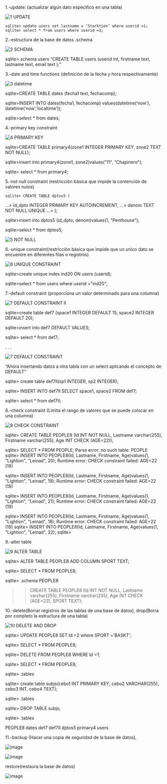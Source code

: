 1.-update: (actualizar algún dato especìfico en una tabla)


![1 UPDATE](https://user-images.githubusercontent.com/107563009/200398825-ede64d3d-0a87-420b-8b13-5b21a0edf42f.PNG)
 
 
	sqlite> update users set lastname = ‘Starktion’ where userid =1;
	sqlite> select * from users where userid =1;
 

2.-estructura de la base de datos .schema

![2 SCHEMA](https://user-images.githubusercontent.com/107563009/200427188-f983620b-9f22-4d7a-bbe6-d19827d68948.PNG)
 
sqlite>.schema users
“CREATE TABLE users (userid int, firstname text, lastname text, email text );”
 
 
3.-date and time functions (definiciòn de la fecha y hora respectivamente)

![3 datetime](https://user-images.githubusercontent.com/107563009/200427213-b434c8da-16f6-49f8-a4ef-17cf716252bc.PNG)
 
sqlite>CREATE TABLE dates (fecha1 text, fechacomp);
 
sqlite>INSERT INTO dates(fecha1, fechacomp) values(datetime(‘now’), datetime(‘now’,’localtime’));
 
sqlite>select * from dates;
 
 
4.-primary key constraint

![4 PRIMARY KEY](https://user-images.githubusercontent.com/107563009/200427235-dcafb0e2-8ecd-4b41-96e1-75d2f1b4b999.PNG)
 
sqlite>CREATE TABLE primary4(zone1 INTEGER PRIMARY KEY, zone2 TEXT NOT NULL);
 
sqlite>insert into primary4(zone1, zone2)values("11", "Chapinero");
 
sqlite> select * from primary4;
 
 
5.-not null constraint (restricciòn bàsica que impide la contenciòn de valores nulos)
 
	sqlite> CREATE TABLE dptos5 (
   ...>  id_dpto INTEGER PRIMARY KEY AUTOINCREMENT,
   ...>  denom TEXT NOT NULL UNIQUE
   ...> );
 
sqlite>insert into dptos5 (id_dpto, denom)values(1, "Penthouse");
 
sqlite>select * from dptos5;

![5 NOT NULL](https://user-images.githubusercontent.com/107563009/200427245-b323d64f-535a-411c-8d81-ffe0ef1171b7.PNG)
 
 
6.-unique constraint(restricciòn bàsica que impide que un unico dato se encuentre en diferentes filas o registros)

![6 UNIQUE CONSTRAINT](https://user-images.githubusercontent.com/107563009/200427265-78d9c9f7-654c-462d-a586-12964e9250a8.PNG)
 
sqlite>create unique index ind20 ON users (userid);
 
sqlite>select * from users where userid ="ind20";
 

7.-default constraint (proporciona un valor determinado para una columna)

![7 DEFAULT CONSTRAINT II](https://user-images.githubusercontent.com/107563009/200427293-bfc8ecbb-16e6-41f2-911d-d2e209c3b233.PNG)

 
sqlite>create table def7 (space1 INTEGER DEFAULT 15, space2 INTEGER DEFAULT 20);
 
sqlite>insert into def7 DEFAULT VALUES;
 
sqlite> select * from def7;
 
.
.
.

![7 DEFAULT CONSTRAINT](https://user-images.githubusercontent.com/107563009/200427318-52946e91-1413-43a5-abea-416465a4cd80.PNG)

“Ahora insertando datos a otra tabla con un select aplicando el concepto de DEFAULT”
 
sqlite> create table def7II(sp1 INTEGER, sp2 INTEGER);
 
sqlite> INSERT INTO def7II SELECT space1, space2 FROM def7;
 
sqlite> select * from def7II;
 
 
 

8.-check constraint (Limìta el rango de valores que se puede colocar en una columna)

![8 CHECK CONSTRAINT](https://user-images.githubusercontent.com/107563009/200427350-d7bffad2-3117-4627-9e8f-653d4c6d90a6.PNG)
 
sqlite> CREATE TABLE PEOPLE8 (Id INT NOT NULL, Lastname varchar(255), Firstname varchar(255), Age INT CHECK (AGE=22));
 
sqlite> SELECT * FROM PEOPLE;
Parse error: no such table: PEOPLE
sqlite> INSERT INTO PEOPLE8(Id, Lastname, Firstname, Age)values(1, "Lightion", "Leinad", 20);
Runtime error: CHECK constraint failed: AGE=22 (19)
 
sqlite> INSERT INTO PEOPLE8(Id, Lastname, Firstname, Age)values(1, "Lightion", "Leinad", 19);
Runtime error: CHECK constraint failed: AGE=22 (19)
 
sqlite> INSERT INTO PEOPLE8(Id, Lastname, Firstname, Age)values(1, "Lightion", "Leinad", 21);
Runtime error: CHECK constraint failed: AGE=22 (19)
 
sqlite> INSERT INTO PEOPLE8(Id, Lastname, Firstname, Age)values(1, "Lightion", "Leinad", 18);
Runtime error: CHECK constraint failed: AGE=22 (19)
sqlite> INSERT INTO PEOPLE8(Id, Lastname, Firstname, Age)values(1, "Lightion", "Leinad", 22);
sqlite>
 
 
9.-alter table

![9 ALTER TABLE](https://user-images.githubusercontent.com/107563009/200427367-60cb5705-db9d-40ab-95ed-bb46dfbc6810.PNG)
 
sqlite> ALTER TABLE PEOPLE8 ADD COLUMN SPORT TEXT;
 
sqlite> SELECT * FROM PEOPLE8;
 
sqlite> .schema PEOPLE8
 
>>CREATE TABLE PEOPLE8 (Id INT NOT NULL, Lastname varchar(255), Firstname varchar(255), Age INT CHECK (AGE=22), SPORT TEXT);
 
 
10.-delete(Borrar registros de las tablas de una base de datos), drop(Borra por completo la estructura de una tabla)

![10 DELETE AND DROP](https://user-images.githubusercontent.com/107563009/200427388-8e28ae55-b0d7-4a85-9836-2d3a036d9946.PNG)
 
sqlite> UPDATE PEOPLE8 SET Id =2 where SPORT ='BASKT';
 
sqlite> SELECT * FROM PEOPLE8;
 
sqlite> DELETE FROM PEOPLE8 WHERE Id =1;
 
sqlite> SELECT * FROM PEOPLE8;
 
sqlite> .tables
 
sqlite> create table subjs(cebo1 INT PRIMARY KEY, cebo2 VARCHAR(255), cebo3 INT, cebo4 TEXT);
 
sqlite> .tables
 
sqlite> DROP TABLE subjs;
 
sqlite> .tables
 
PEOPLE8   dates     def7      def7II    dptos5    primary4  users
 
 
11.-backup (Hacer una copia de seguridad de la base de datos), 
 
![image](https://user-images.githubusercontent.com/107563009/200433505-8c41b4ab-fa2d-4af9-ae90-01ac8c253670.png)

![image](https://user-images.githubusercontent.com/107563009/200435174-7e687f1b-2839-42a8-8b42-2ed6effda305.png)





restore(restaura la base de datos)


![image](https://user-images.githubusercontent.com/107563009/200436043-1dfbfda1-7d74-497f-b7e5-132b37a9cd2c.png)


